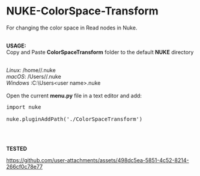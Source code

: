 # NUKE-ColorSpace-Transform
For changing the color space in Read nodes in Nuke.<br /><br />

**USAGE:**<br />
Copy and Paste **ColorSpaceTransform** folder to the default **NUKE** directory<br /><br />
 
*Linux:* /home/<user name>/.nuke <br />
*macOS*: /Users/<user name>/.nuke<br />
*Windows* :C:\Users\<user name>\.nuke<br /><br />
Open the current **menu.py** file in a text editor and add:<br /> 
<pre>import nuke<br />
nuke.pluginAddPath('./ColorSpaceTransform') </pre><br /> <br /> 

**TESTED**

https://github.com/user-attachments/assets/498dc5ea-5851-4c52-8214-266cf0c78e77

